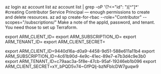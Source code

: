 az login 
az account list
az account list |  grep -oP '(?<="id": ")[^"]*'
#creating Contributor Service Principal — enough permissions to create and delete resources.
az ad sp create-for-rbac --role="Contributor"  --scopes="/subscriptions/<subscription id>"
Make a note of the appId, password, and tenant. You need those to set up Terraform.

export ARM_CLIENT_ID=<insert the appId from above>
export ARM_SUBSCRIPTION_ID=<insert your subscription id>
export ARM_TENANT_ID=<insert the tenant from above>
export ARM_CLIENT_SECRET=<insert the password from above>

export ARM_CLIENT_ID=9440d16a-d0a9-4458-9d51-588e611a11b4
export ARM_SUBSCRIPTION_ID=4c61b90d-4e9c-41ec-89e7-e7b3d4c9e3b0
export ARM_TENANT_ID=c79aac3a-5f8e-47cb-95af-19246eb1b096
export ARM_CLIENT_SECRET=xY_bPQD5v74~GfPQlj-bzNFblcDW7guqw9